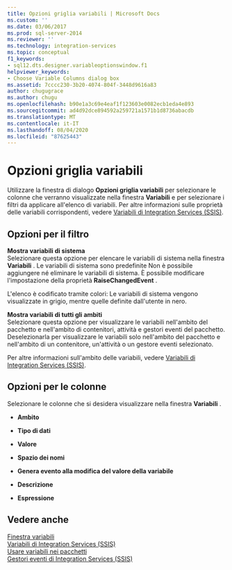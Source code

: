 ```yaml
---
title: Opzioni griglia variabili | Microsoft Docs
ms.custom: ''
ms.date: 03/06/2017
ms.prod: sql-server-2014
ms.reviewer: ''
ms.technology: integration-services
ms.topic: conceptual
f1_keywords:
- sql12.dts.designer.variableoptionswindow.f1
helpviewer_keywords:
- Choose Variable Columns dialog box
ms.assetid: 7cccc230-3b20-4074-804f-3448d9616a83
author: chugugrace
ms.author: chugu
ms.openlocfilehash: b90e1a3c69e4eaf1f123603e0082ecb1eda4e893
ms.sourcegitcommit: ad4d92dce894592a259721a1571b1d8736abacdb
ms.translationtype: MT
ms.contentlocale: it-IT
ms.lasthandoff: 08/04/2020
ms.locfileid: "87625443"
---
```

# <a name="variable-grid-options"></a>Opzioni griglia variabili
  Utilizzare la finestra di dialogo **Opzioni griglia variabili** per selezionare le colonne che verranno visualizzate nella finestra **Variabili** e per selezionare i filtri da applicare all'elenco di variabili. Per altre informazioni sulle proprietà delle variabili corrispondenti, vedere [Variabili di Integration Services &#40;SSIS&#41;](integration-services-ssis-variables.md).  
  
## <a name="options-for-filter"></a>Opzioni per il filtro  
 **Mostra variabili di sistema**  
 Selezionare questa opzione per elencare le variabili di sistema nella finestra **Variabili** . Le variabili di sistema sono predefinite Non è possibile aggiungere né eliminare le variabili di sistema. È possibile modificare l'impostazione della proprietà **RaiseChangedEvent** .  
  
 L'elenco è codificato tramite colori: Le variabili di sistema vengono visualizzate in grigio, mentre quelle definite dall'utente in nero.  
  
 **Mostra variabili di tutti gli ambiti**  
 Selezionare questa opzione per visualizzare le variabili nell'ambito del pacchetto e nell'ambito di contenitori, attività e gestori eventi del pacchetto. Deselezionarla per visualizzare le variabili solo nell'ambito del pacchetto e nell'ambito di un contenitore, un'attività o un gestore eventi selezionato.  
  
 Per altre informazioni sull'ambito delle variabili, vedere [Variabili di Integration Services &#40;SSIS&#41;](integration-services-ssis-variables.md).  
  
## <a name="options-for-columns"></a>Opzioni per le colonne  
 Selezionare le colonne che si desidera visualizzare nella finestra **Variabili** .  
  
-   **Ambito**  
  
-   **Tipo di dati**  
  
-   **Valore**  
  
-   **Spazio dei nomi**  
  
-   **Genera evento alla modifica del valore della variabile**  
  
-   **Descrizione**  
  
-   **Espressione**  
  
## <a name="see-also"></a>Vedere anche  
 [Finestra variabili](../../2014/integration-services/variables-window.md)   
 [Variabili di Integration Services &#40;SSIS&#41;](integration-services-ssis-variables.md)   
 [Usare variabili nei pacchetti](../../2014/integration-services/use-variables-in-packages.md)   
 [Gestori eventi di Integration Services &#40;SSIS&#41;](integration-services-ssis-event-handlers.md)  
  
  
